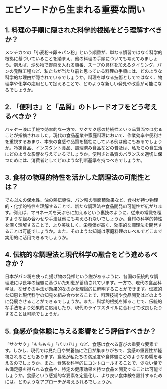 # エピソードから生まれる重要な問い

## 1. 料理の手順に隠された科学的根拠をどう理解すべきか？

メンチカツの「小麦粉→卵→パン粉」という順番が、単なる慣習ではなく科学的根拠に基づいていることを踏まえ、他の料理の手順についても考えてみましょう。例えば、炒め物で野菜を入れる順番、スープの具材を加えるタイミング、パンの発酵工程など、私たちが当たり前と思っている料理の手順には、どのような科学的な理由が隠されているでしょうか。料理を単なる技術としてではなく、物理学や化学の応用として捉えることで、どのような新しい発見や改善が可能になるでしょうか。

## 2. 「便利さ」と「品質」のトレードオフをどう考えるべきか？

バッター液は手軽で効率的な一方で、サクサク感の持続性という品質面では劣ることが指摘されました。現代の食品産業や家庭料理において、作業効率や便利さを重視するあまり、本来の食感や品質を犠牲にしている例は他にもあるでしょうか。冷凍食品、インスタント食品、調理済み食品などの普及は、私たちの食生活にどのような影響を与えているでしょうか。便利さと品質のバランスを適切に保つためには、消費者としてどのような判断基準を持つべきでしょうか。

## 3. 食材の物理的特性を活かした調理法の可能性とは？

でんぷんの保水性、油の熱伝導性、パン粉の表面積効果など、食材が持つ物理的・化学的特性を理解することで、新たな調理法や食品開発の可能性が広がります。例えば、マヨネーズを天ぷらに加えるという裏技のように、従来の常識を覆すような組み合わせや手法は他にも考えられないでしょうか。食材の科学的特性を深く理解することで、より美味しく、栄養価が高く、効率的な調理法を開発することは可能でしょうか。また、そのような知識は家庭料理のレベルでどこまで実用的に活用できるでしょうか。

## 4. 伝統的な調理法と現代科学の融合をどう進めるべきか？

日本がパン粉を使った揚げ物の発祥という説があるように、各国の伝統的な調理法には長年の経験に基づいた知恵が蓄積されています。一方で、現代の食品科学は、なぜその手法が効果的なのかを理論的に解明することができます。伝統的な知恵と現代科学の知見を組み合わせることで、料理技術や食品開発はどのように発展させることができるでしょうか。また、科学的根拠を知ることで、伝統的な手法をより効果的に応用したり、現代のライフスタイルに合わせて改良したりすることは可能でしょうか。

## 5. 食感が食体験に与える影響をどう評価すべきか？

「サクサク」「もちもち」「パリパリ」など、食感は食べる喜びの重要な要素です。しかし、現代では見た目や栄養価に注目が集まりがちで、食感の重要性が軽視されることもあります。食感が私たちの満足度や食体験にどのような影響を与えるのでしょうか。また、食感を科学的にコントロールすることで、少ない量でも満足感を得られる食品や、特定の健康効果を持つ食品を開発することは可能でしょうか。食感という感覚的な要素を定量化し、より良い食体験を設計するためには、どのようなアプローチが考えられるでしょうか。